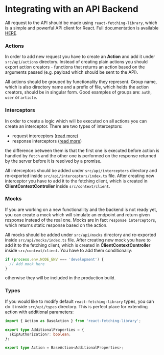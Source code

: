 # Integrating with an API Backend

All request to the API should be made using `react-fetching-library`, which is a simple and powerful API client for
React. Full documentation is available [HERE](https://marcin-piela.github.io/react-fetching-library).

### Actions

In order to add new request you have to create an **Action** and add it under `src/api/actions` directory. Instead of
creating plain actions you should export action creators - functions that returns an action based on the arguments
passed (e.g. payload which should be sent to the API).

All actions should be grouped by functionality they represent. Group name, which is also directory name and a prefix of
file, which helds the action creators, should be in singular form. Good examples of groups are: `auth`, `user` or
`article`.

### Interceptors

In order to create a logic which will be executed on all actions you can create an interceptor. There are two types of
interceptors:

- request interceptors ([read more](https://marcin-piela.github.io/react-fetching-library/#/?id=request-interceptors))
- response interceptors ([read more](https://marcin-piela.github.io/react-fetching-library/#/?id=response-interceptors))

the difference between them is that the first one is executed before action is handled by `fetch` and the other one is
performed on the response returned by the server before it is resolved by a promise.

All interceptors should be added under `src/api/interceptors` directory and re-exported inside
`src/api/interceptors/index.ts` file. After creating new interceptor you have to add it to the fetching client, which is
created in **ClientContextController** inside `src/context/client`.

### Mocks

If you are working on a new functionallity and the backend is not ready yet, you can create a mock which will simulate
an endpoint and return given response instead of the real one. Mocks are in fact `response interceptors`, which returns
static response based on the action.

All mocks should be added under `src/api/mocks` directory and re-exported inside `src/api/mocks/index.ts` file. After
creating new mock you have to add it to the fetching client, which is created in **ClientContextController** inside
`src/context/client`. You have to add them conditionally:

```javascript
if (process.env.NODE_ENV === 'development') {
  // Add mock here
}
```

otherwise they will be included in the production build.

### Types

If you would like to modify default `react-fetching-library` types, you can do it inside `src/api/types` directory. This
is perfect place for extending action with additional parameters:

```typescript
import { Action as BaseAction } from 'react-fetching-library';

export type AdditionalProperties = {
  skipAuthorization?: boolean;
};

export type Action = BaseAction<AdditionalProperties>;
```
